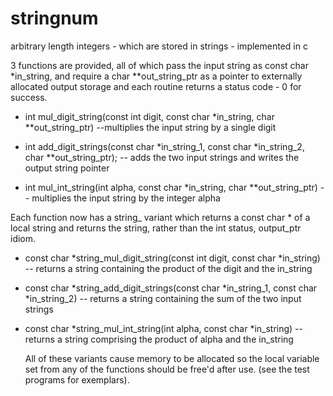# stringnum
arbitrary length integers - which are stored in strings - implemented in c

3 functions are provided, all of which pass the input string as const char *in_string, 
and require a char **out_string_ptr as a pointer to externally allocated output storage
and each routine returns a status code - 0 for success.

- int mul_digit_string(const int digit, const char *in_string, char **out_string_ptr)
   --multiplies the input string by a single digit

- int add_digit_strings(const char *in_string_1, const char *in_string_2, char **out_string_ptr);
  -- adds the two input strings and writes the output string pointer

- int mul_int_string(int alpha, const char *in_string, char **out_string_ptr)
  -- multiplies the input string by the integer alpha

Each function now has a string_ variant which returns a const char * of a local string and returns the string, rather than the int status, output_ptr idiom.

- const char *string_mul_digit_string(const int digit, const char *in_string)
  -- returns a string containing the product of the digit and the in_string
- const char *string_add_digit_strings(const char *in_string_1, const char *in_string_2)
  -- returns a string containing the sum of the two input strings
- const char *string_mul_int_string(int alpha, const char *in_string)
   -- returns a string comprising the product of alpha and the in_string

  All of these variants cause memory to be allocated so the local variable set from any of the functions should be free'd after use. (see the test programs for exemplars).

